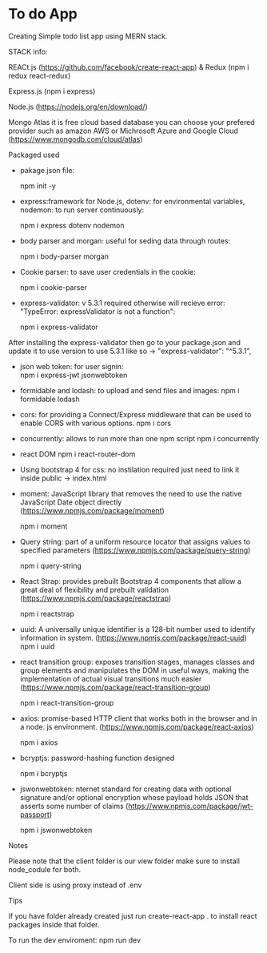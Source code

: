# To do App

Creating Simple todo list app using MERN stack.

STACK info:

REACt.js (https://github.com/facebook/create-react-app) & Redux (npm i redux react-redux)

Express.js (npm i express)

Node.js (https://nodejs.org/en/download/)

Mongo Atlas it is free cloud based database you can choose your prefered provider such as amazon AWS or Michrosoft Azure and Google Cloud (https://www.mongodb.com/cloud/atlas)

Packaged used 

- pakage.json file:

    npm init -y

- express:framework for Node.js, dotenv: for environmental variables, nodemon: to run server continuously: 

    npm i express dotenv nodemon
    
- body parser and morgan: useful for seding data through routes: 

    npm i body-parser morgan 

- Cookie parser: to save user credentials in the cookie: 

    npm i cookie-parser

- express-validator: v 5.3.1 required otherwise will recieve error: "TypeError: expressValidator is not a function": 

    npm i express-validator

After installing the express-validator then go to your package.json and update it to use version to use 5.3.1 like so -> "express-validator": "^5.3.1",

- json web token: for user signin:  
    npm i express-jwt jsonwebtoken

- formidable and lodash: to upload and send files and images:
    npm i formidable lodash

- cors: for providing a Connect/Express middleware that can be used to enable CORS with various options.
    npm i cors

- concurrently: allows to run more than one npm script
    npm i concurrently

- react DOM
    npm i react-router-dom
    
- Using bootstrap 4 for css: no instilation required just need to link it inside public -> index.html

- moment: JavaScript library that removes the need to use the native JavaScript Date object directly
(https://www.npmjs.com/package/moment)

    npm i moment 

- Query string: part of a uniform resource locator that assigns values to specified parameters
(https://www.npmjs.com/package/query-string)

    npm i query-string

- React Strap: provides prebuilt Bootstrap 4 components that allow a great deal of flexibility and prebuilt validation
(https://www.npmjs.com/package/reactstrap)

    npm i reactstrap

- uuid: A universally unique identifier is a 128-bit number used to identify information in system.
(https://www.npmjs.com/package/react-uuid)
    npm i uuid

- react transition group: exposes transition stages, manages classes and group elements and manipulates the DOM in useful ways, making the implementation of actual visual transitions much easier
(https://www.npmjs.com/package/react-transition-group)

    npm i react-transition-group

- axios: promise-based HTTP client that works both in the browser and in a node. js environment.
(https://www.npmjs.com/package/react-axios)

    npm i axios

- bcryptjs: password-hashing function designed

    npm i bcryptjs

- jswonwebtoken: nternet standard for creating data with optional signature and/or optional encryption whose payload holds JSON that asserts some number of claims
(https://www.npmjs.com/package/jwt-passport)

    npm i jswonwebtoken

Notes 

Please note that the client folder is our view folder make sure to install node_codule for both.

Client side is using proxy instead of .env


Tips 

If you have folder already created just run create-react-app . to install react packages inside that folder.

To run the dev enviroment: npm run dev

